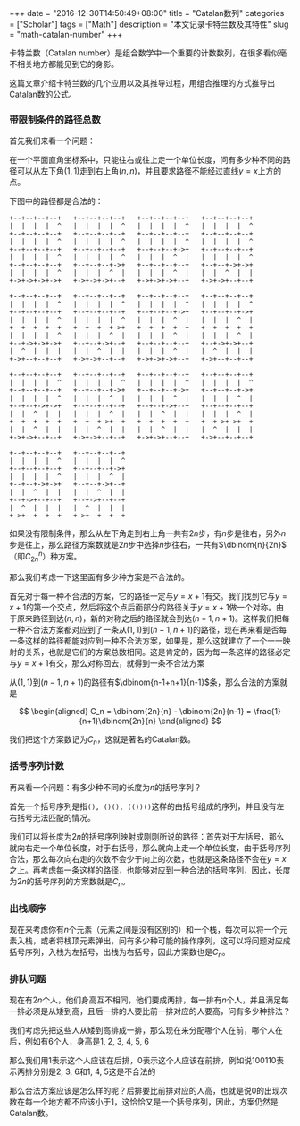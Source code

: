 +++
date = "2016-12-30T14:50:49+08:00"
title = "Catalan数列"
categories = ["Scholar"]
tags = ["Math"]
description = "本文记录卡特兰数及其特性"
slug = "math-catalan-number"
+++

卡特兰数（Catalan number）是组合数学中一个重要的计数数列，在很多看似毫不相关地方都能见到它的身影。

这篇文章介绍卡特兰数的几个应用以及其推导过程，用组合推理的方式推导出Catalan数的公式。

### 带限制条件的路径总数

首先我们来看一个问题：

在一个平面直角坐标系中，只能往右或往上走一个单位长度，问有多少种不同的路径可以从左下角$(1,1)$走到右上角$(n,n)$，并且要求路径不能经过直线$y = x$上方的点。

下图中的路径都是合法的：

```console
+--+--+--+--+   +--+--+--+--+   +--+--+--+--+   +--+--+--+--+
|  |  |  |  ^   |  |  |  |  ^   |  |  |  |  ^   |  |  |  |  ^
+--+--+--+--+   +--+--+--+--+   +--+--+--+--+   +--+--+--+--+
|  |  |  |  ^   |  |  |  |  ^   |  |  |  |  ^   |  |  |  |  ^
+--+--+--+--+   +--+--+--+--+   +--+--+--+->+   +--+--+--+--+
|  |  |  |  ^   |  |  |  |  ^   |  |  |  ^  |   |  |  |  |  ^
+--+--+--+--+   +--+--+--+->+   +--+--+--+--+   +--+--+->+->+
|  |  |  |  ^   |  |  |  ^  |   |  |  |  ^  |   |  |  ^  |  |
+->+->+->+->+   +->+->+->+--+   +->+->+->+--+   +->+->+--+--+

+--+--+--+--+   +--+--+--+--+   +--+--+--+--+   +--+--+--+--+
|  |  |  |  ^   |  |  |  |  ^   |  |  |  |  ^   |  |  |  |  ^
+--+--+--+--+   +--+--+--+--+   +--+--+--+->+   +--+--+--+->+
|  |  |  |  ^   |  |  |  |  ^   |  |  |  ^  |   |  |  |  ^  |
+--+--+--+--+   +--+--+--+->+   +--+--+--+--+   +--+--+--+--+
|  |  |  |  ^   |  |  |  ^  |   |  |  |  ^  |   |  |  |  ^  |
+--+->+->+->+   +--+--+->+--+   +--+--+--+--+   +--+->+->+--+
|  ^  |  |  |   |  |  ^  |  |   |  |  |  ^  |   |  ^  |  |  |
+->+--+--+--+   +->+->+--+--+   +->+->+->+--+   +->+--+--+--+

+--+--+--+--+   +--+--+--+--+   +--+--+--+--+   +--+--+--+--+
|  |  |  |  ^   |  |  |  |  ^   |  |  |  |  ^   |  |  |  |  ^
+--+--+--+--+   +--+--+--+->+   +--+--+--+->+   +--+--+--+->+
|  |  |  |  ^   |  |  |  ^  |   |  |  |  ^  |   |  |  |  ^  |
+--+--+->+->+   +--+--+--+--+   +--+--+->+--+   +--+--+--+--+
|  |  ^  |  |   |  |  |  ^  |   |  |  ^  |  |   |  |  |  ^  |
+--+--+--+--+   +--+--+->+--+   +--+--+--+--+   +--+->+->+--+
|  |  ^  |  |   |  |  ^  |  |   |  |  ^  |  |   |  ^  |  |  |
+->+->+--+--+   +->+->+--+--+   +->+->+--+--+   +->+--+--+--+

+--+--+--+--+   +--+--+--+--+
|  |  |  |  ^   |  |  |  |  ^
+--+--+--+--+   +--+--+--+->+
|  |  |  |  ^   |  |  |  ^  |
+--+--+->+->+   +--+--+->+--+
|  |  ^  |  |   |  |  ^  |  |
+--+->+--+--+   +--+->+--+--+
|  ^  |  |  |   |  ^  |  |  |
+->+--+--+--+   +->+--+--+--+
```

如果没有限制条件，那么从左下角走到右上角一共有$2n$步，有$n$步是往右，另外$n$步是往上，那么路径方案数就是$2n$步中选择$n$步往右，一共有$\dbinom{n}{2n}$（即$C_{2n}^n$）种方案。

那么我们考虑一下这里面有多少种方案是不合法的。

首先对于每一种不合法的方案，它的路径一定与$y=x+1$有交。我们找到它与$y=x+1$的第一个交点，然后将这个点后面部分的路径关于$y=x+1$做一个对称。由于原来路径到达$(n,n)$，新的对称之后的路径就会到达$(n−1,n+1)$。这样我们把每一种不合法方案都对应到了一条从$(1,1)$到$(n−1,n+1)$的路径，现在再来看是否每一条这样的路径都能对应到一种不合法方案，如果是，那么这就建立了一个一一映射的关系，也就是它们的方案总数相同。这是肯定的，因为每一条这样的路径必定与$y=x+1$有交，那么对称回去，就得到一条不合法方案

从$(1,1)$到$(n−1,n+1)$的路径有$\dbinom{n-1+n+1}{n-1}$条，那么合法的方案就是

$$
\begin{aligned}
C_n = \dbinom{2n}{n} - \dbinom{2n}{n-1} = \frac{1}{n+1}\dbinom{2n}{n}
\end{aligned}
$$

我们把这个方案数记为$C_n$，这就是著名的Catalan数。

### 括号序列计数

再来看一个问题：有多少种不同的长度为$n$的括号序列？

首先一个括号序列是指`(), ()(), (())()`这样的由括号组成的序列，并且没有左右括号无法匹配的情况。

我们可以将长度为$2n$的括号序列映射成刚刚所说的路径：首先对于左括号，那么就向右走一个单位长度，对于右括号，那么就向上走一个单位长度，由于括号序列合法，那么每次向右走的次数不会少于向上的次数，也就是这条路径不会在$y=x$之上。再考虑每一条这样的路径，也能够对应到一种合法的括号序列，因此，长度为$2n$的括号序列的方案数就是$C_n$。

### 出栈顺序

现在来考虑你有$n$个元素（元素之间是没有区别的）和一个栈，每次可以将一个元素入栈，或者将栈顶元素弹出，问有多少种可能的操作序列，这可以将问题对应成括号序列，入栈为左括号，出栈为右括号，因此方案数也是$C_n$。

### 排队问题

现在有$2n$个人，他们身高互不相同，他们要成两排，每一排有$n$个人，并且满足每一排必须是从矮到高，且后一排的人要比前一排对应的人要高，问有多少种排法？

我们考虑先把这些人从矮到高排成一排，那么现在来分配哪个人在前，哪个人在后，例如有6个人，身高是1, 2, 3, 4, 5, 6

那么我们用1表示这个人应该在后排，0表示这个人应该在前排，例如说100110表示两排分别是2, 3, 6和1, 4, 5这是不合法的

那么合法方案应该是怎么样的呢？后排要比前排对应的人高，也就是说0的出现次数在每一个地方都不应该小于1，这恰恰又是一个括号序列，因此，方案仍然是Catalan数。
